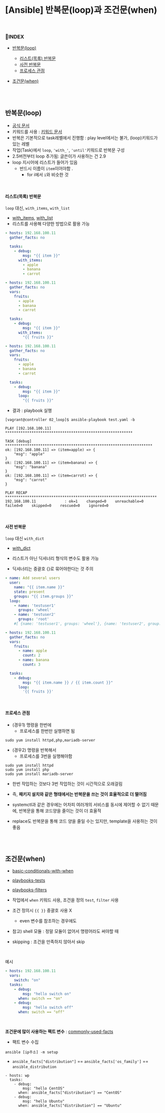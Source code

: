 # [Ansible] 반복문(loop)과 조건문(when)

<br>

### 📌INDEX

- [반복문(loop)](#반복문loop)
  - [리스트(목록) 반복문](리스트목록-반복문)
  - [사전 반복문](사전-반복문)
  - [프로세스 관점](프로세스-관점)

- [조건문(when)](조건문when)

<br>

<br>

## 반복문(loop)

- [공식 문서](https://docs.ansible.com/ansible/latest/user_guide/playbooks_loops.html#playbooks-loops)
- 키워드를 사용 : [키워드 문서](https://docs.ansible.com/ansible/latest/reference_appendices/playbooks_keywords.html#playbook-keywords)
- 반복은 기본적으로 task레벨에서 진행함 : play level에서는 불가, (loop)키워드가 있는 레벨
- 작업(Task)에서 `loop`, `'with_'`, `'until'`키워드로 반복문 구성
- 2.5버전부터 loop 추가됨: 글쓴이가 사용하는 건 2.9
- loop 지시어에 리스트가 들어가 있음
  - 반드시 이름이 `item`이어야함 .
    - for i에서 `i`와 비슷한 것

<br>

#### 리스트(목록) 반복문

`loop` 대신, `with_items`, `with_list`

- [with_items](https://docs.ansible.com/ansible/latest/user_guide/playbooks_loops.html#with-items), [with_list](https://docs.ansible.com/ansible/latest/user_guide/playbooks_loops.html#with-list)
- 리스트를 사용해 다양한 방법으로 활용 가능

```yaml
- hosts: 192.168.100.11
  gather_facts: no

  tasks:
    - debug:
        msg: "{{ item }}"
      with_items:
        - apple
        - banana
        - carrot
```

```yaml
- hosts: 192.168.100.11
  gather_facts: no
  vars:
    fruits:
      - apple
      - banana
      - carrot

  tasks:
    - debug:
        msg: "{{ item }}"
      with_items:
        "{{ fruits }}"
```

```yaml
- hosts: 192.168.100.11
  gather_facts: no
  vars:
    fruits:
      - apple
      - banana
      - carrot

  tasks:
    - debug:
        msg: "{{ item }}"
      loop:
        "{{ fruits }}"
```

- 결과 : playbook 실행

```shell
[vagrant@controller 02_loop]$ ansible-playbook test.yaml -b

PLAY [192.168.100.11] **********************************************************

TASK [debug] *******************************************************************
ok: [192.168.100.11] => (item=apple) => {
    "msg": "apple"
}
ok: [192.168.100.11] => (item=banana) => {
    "msg": "banana"
}
ok: [192.168.100.11] => (item=carrot) => {
    "msg": "carrot"
}

PLAY RECAP *********************************************************************
192.168.100.11             : ok=1    changed=0    unreachable=0    failed=0    skipped=0    rescued=0    ignored=0  
```



<br>

#### 사전 반복문

`loop` 대신 `with_dict`

- [with_dict](https://docs.ansible.com/ansible/latest/user_guide/playbooks_loops.html#with-dict)

- 리스트가 아닌 딕셔너리 형식의 변수도 활용 가능

- 딕셔너리는 중괄호 {}로 묶어야한다는 것 주의

```yaml
- name: Add several users
  user:
    name: "{{ item.name }}"
    state: present
    groups: "{{ item.groups }}"
  loop:
    - name: 'testuser1'
      groups: 'wheel'
    - name: 'testuser2'
      groups: 'root'
    #[ {name: 'testuser1', groups: 'wheel'}, {name: 'testuser2', group: 'root'} ]
```

```yaml
- hosts: 192.168.100.11
  gather_facts: no
  vars:
    fruits:
      - name: apple
        count: 2
      - name: banana
        count: 3

  tasks:
    - debug:
        msg: "{{ item.name }} / {{ item.count }}"
      loop:
        '{{ fruits }}'
```

<br>

#### 프로세스 관점

- (경우1) 명령을 한번에
  - 프로세스를 한번만 실행하면 됨

```shell
sudo yum install httpd,php,mariadb-server
```

- (경우2) 명령을 반복해서
  - 프로세스를 3번을 실행해야함

```
sudo yum install httpd
sudo yum install php
sudo yum install mariadb-server
```

- 한번 작업하는 것보다 3번 작업하는 것이 시간적으로 오래걸림
- 즉, **패키지 설치와 같은 형태에서는 반복문을 쓰는 것이 효율적으로 더 떨어짐**

- systemctl과 같은 경우에는 어차피 여러개의 서비스를 동시에 제어할 수 없기 때문에, 반복문을 통해 코드양을 줄이는 것이 더 효율적
- replace도 반복문을 통해 코드 양을 줄일 수는 있지만, template을 사용하는 것이 좋음

<br>
<br>

## 조건문(when)

- [basic-conditionals-with-when](https://docs.ansible.com/ansible/latest/user_guide/playbooks_conditionals.html#basic-conditionals-with-when)
- [playbooks-tests](https://docs.ansible.com/ansible/latest/user_guide/playbooks_tests.html#playbooks-tests)
- [playbooks-filters](https://docs.ansible.com/ansible/latest/user_guide/playbooks_filters.html#playbooks-filters)

- 작업에서 `when` 키워드 사용, 조건을 정의 `test`, `filter` 사용
- 조건 정의시  `{{ }}`  중괄호 사용 X 
  - even 변수를 참조하는 경우에도
- 참고) shell 모듈 : 정말 모듈이 없어서 명령어라도 써야할 때
- skipping : 조건을 만족하지 않아서 skip

<br>

예시

```yaml
- hosts: 192.168.100.11
  vars:
    switch: "on"
  tasks:
    - debug:
        msg: "hello switch on"
      when: switch == "on"
    - debug:
        msg: "hello switch off"
      when: switch == "off"
```

<br>

**조건문에 많이 사용하는 팩트 변수** : [commonly-used-facts](https://docs.ansible.com/ansible/latest/user_guide/playbooks_conditionals.html#commonly-used-facts)

- 팩트 변수 수집

```
ansible [ip주소] -m setup
```

- `ansible_facts["distribution"]` == `ansible_facts['os_family']` == `ansible_distribution`

```7yaml
- hosts: wp
  tasks:
    - debug:
        msg: "hello CentOS"
      when: ansible_facts["distribution"] == "CentOS"
    - debug:
        msg: "hello Ubuntu"
      when: ansible_facts["distribution"] == "Ubuntu"
```

